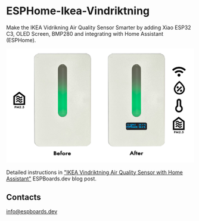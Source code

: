 # ESPHome-Ikea-Vindriktning

Make the IKEA Vidrikning Air Quality Sensor Smarter by adding Xiao ESP32 C3, OLED Screen, BMP280 and integrating with Home Assistant (ESPHome).

![ESPHome Ikea Vindriktning Before and After](/images/ikea-vindriktning-before-after.png)

Detailed instructions in ["IKEA Vindriktning Air Quality Sensor with Home Assistant"](https://www.espboards.dev/blog/smarter-ikea-vidriktning-esphome/) ESPBoards.dev blog post.

## Contacts

info@espboards.dev
